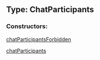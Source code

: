 ## Type: ChatParticipants  

### Constructors:

[chatParticipantsForbidden](../constructors/chatParticipantsForbidden.md)  

[chatParticipants](../constructors/chatParticipants.md)  

